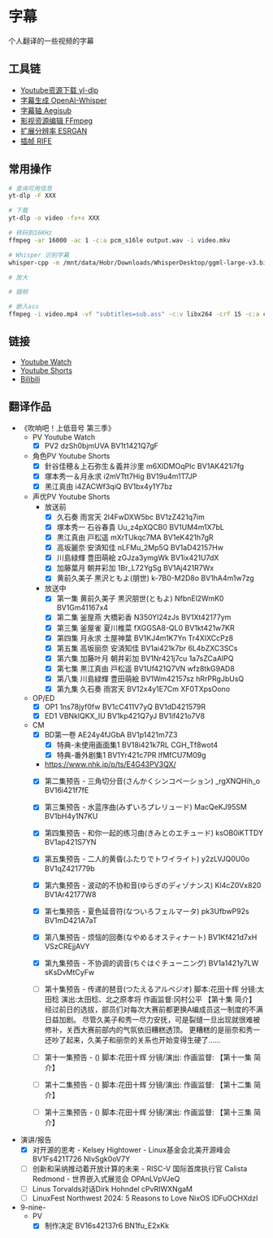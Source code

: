 # 字幕

个人翻译的一些视频的字幕

## 工具链

- [Youtube资源下载 yl-dlp](https://github.com/yt-dlp/yt-dlp)
- [字幕生成 OpenAI-Whisper](https://github.com/ggerganov/whisper.cpp)
- [字幕轴 Aegisub](https://github.com/arch1t3cht/Aegisub)
- [影视资源编辑 FFmpeg](https://github.com/FFmpeg/FFmpeg)
- [扩展分辨率 ESRGAN](https://github.com/xinntao/Real-ESRGAN/)
- [插帧 RIFE](https://github.com/Justin62628/Squirrel-RIFE)

## 常用操作

```bash
# 查询可用信息
yt-dlp -F XXX

# 下载
yt-dlp -o video -fx+x XXX

# 转码到16KHz
ffmpeg -ar 16000 -ac 1 -c:a pcm_s16le output.wav -i video.mkv

# Whisper 识别字幕
whisper-cpp -m /mnt/data/Hobr/Downloads/WhisperDesktop/ggml-large-v3.bin -osrt --debug-mode true -t 16 --print-colors -pp -l ja -f output.wav

# 放大

# 插帧

# 嵌入ass
ffmpeg -i video.mp4 -vf "subtitles=sub.ass" -c:v libx264 -crf 15 -c:a copy dist.mp4
```

## 链接

- [Youtube Watch](https://www.youtube.com/watch?v=)
- [Youtube Shorts](https://www.youtube.com/shorts/)
- [Bilibili](https://www.bilibili.com/video/)

## 翻译作品

- 《吹响吧！上低音号 第三季》
  - PV Youtube Watch
    - [x] PV2 dzSh0bjmUVA BV1t1421Q7gF

  - 角色PV Youtube Shorts
    - [x] 針谷佳穂＆上石弥生＆義井沙里 m6XlDMOqPIc BV1AK421i7fg
    - [x] 塚本秀一＆月永求 i2mVTtt7Hig BV19u4m1T7JP
    - [x] 黑江真由 i4ZACWf3qiQ BV1bx4y1Y7bz

  - 声优PV Youtube Shorts
    - 放送前
      - [x] 久石奏 雨宮天 2l4FwDXW5bc BV1zZ421q7im
      - [x] 塚本秀一 石谷春貴 Uu_z4pXQCB0 BV1UM4m1X7bL
      - [x] 黒江真由 戸松遥 mXrTUkqc7MA BV1eK421h7gR
      - [x] 高坂麗奈 安済知佳 nLFMu_2Mp5Q BV1aD42157Hw
      - [x] 川島緑輝 豊田萌絵 zGJza3ymgWk BV1ix421U7dX
      - [x] 加藤葉月 朝井彩加 1Br_L72YgSg BV1Aj421R7Wx
      - [x] 黄前久美子 黒沢ともよ(朋世) k-7B0-M2D8o BV1hA4m1w7zg
    - 放送中
      - [x] 第一集 黄前久美子 黒沢朋世(ともよ) NfbnEl2WmK0 BV1Gm41167x4
      - [x] 第二集 釜屋燕 大橋彩香 N350Yl24zJs BV1Xt42177ym
      - [x] 第三集 釜屋雀 夏川椎菜 fXGGSA8-QL0 BV1kt421w7KR
      - [x] 第四集 月永求 土屋神葉 BV1KJ4m1K7Yn Tr4XIXCcPz8
      - [x] 第五集 高坂丽奈 安済知佳 BV1ai421k7br 6L4bZXC3SCs
      - [x] 第六集 加藤叶月 朝井彩加 BV1Nr421j7cu 1a7sZCaAIPQ
      - [x] 第七集 黒江真由 戸松遥 BV1Uf421Q7VN wfz8tkG9AD8
      - [x] 第八集 川島緑輝 豊田萌絵 BV1Wm42157sz hRrPRgJbUsQ
      - [x] 第九集 久石奏 雨宮天 BV12x4y1E7Cm XF0TXpsOono

  - OP/ED
    - [x] OP1 1ns78jyf0fw BV1cC411V7yQ BV1dD421579R
    - [x] ED1 VBNklQKX_IU BV1kp421Q7yJ BV1if421o7V8

  - CM
    - [x] BD第一卷 AE24y4fJGbA BV1p1421m7Z3
      - [x] 特典-未使用画面集1 BV18i421k7RL CGH_Tf8wot4
      - [x] 特典-番外剧集1 BV1Yr421c7PR lfMfCU7M09g

    - <https://www.nhk.jp/p/ts/E4G43PV3QX/>
    - [x] 第二集预告 - 三角切分音(さんかくシンコペーション) _rgXNQHih_o BV16i421f7fE
    - [x] 第三集预告 - 水蓝序曲(みずいろプレリュード) MacQeKJ95SM BV1bH4y1N7KU
    - [x] 第四集预告 - 和你一起的练习曲(きみとのエチュード) ksOB0iKTTDY BV1ap421S7YN
    - [x] 第五集预告 - 二人的黄昏(ふたりでトワイライト) y2zLVJQ0U0o BV1qZ421779b
    - [x] 第六集预告 - 波动的不协和音(ゆらぎのディゾナンス) Kl4cZ0Vx820 BV1Ar42177W8
    - [x] 第七集预告 - 夏色延音符(なついろフェルマータ) pk3UfbwP92s BV1mD421A7aT
    - [x] 第八集预告 - 烦恼的回奏(なやめるオスティナート) BV1Kf421d7xH VSzCREjjAVY
    - [x] 第九集预告 - 不协调的调音(ちぐはぐチューニング) BV1a1421y7LW sKsDvMtCyFw

    - [ ] 第十集预告 - 传递的琶音(つたえるアルペジオ)
      脚本:花田十辉 分镜:太田稔 演出:太田稔、北之原孝将 作画监督:冈村公平
      【第十集 简介】
      经过前日的选拔，部员们对每次大赛前都更换A编成员这一制度的不满日益加剧。
      尽管久美子和秀一尽力安抚，可是裂缝一旦出现就很难被修补，关西大赛前部内的气氛依旧糟糕透顶。
      更糟糕的是丽奈和秀一还吵了起来，久美子和丽奈的关系也开始变得生硬了......

    - [ ] 第十一集预告 - ()
      脚本:花田十辉 分镜/演出: 作画监督:
      【第十一集 简介】

    - [ ] 第十二集预告 - ()
      脚本:花田十辉 分镜/演出: 作画监督:
      【第十二集 简介】

    - [ ] 第十三集预告 - ()
      脚本:花田十辉 分镜/演出: 作画监督:
      【第十三集 简介】

- 演讲/报告
  - [x] 对开源的思考 - Kelsey Hightower - Linux基金会北美开源峰会 BV1Fs421T726 NIvSgk0oV7Y
  - [ ] 创新和采纳推动着开放计算的未来 - RISC-V 国际首席执行官 Calista Redmond - 世界嵌入式展览会 OPAnLVpVJeQ
  - [ ] Linus Torvalds对话Dirk Hohndel cPvRIWXNgaM
  - [ ] LinuxFest Northwest 2024: 5 Reasons to Love NixOS  IDFuOCHXdzI

- 9-nine-
  - PV
    - [x] 制作决定 BV16s42137r6 BN1fu_E2xKk
